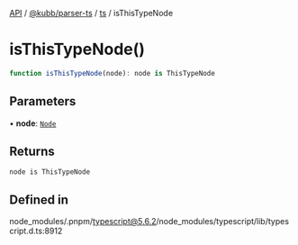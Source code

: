 [API](../../../../../packages.md) / [@kubb/parser-ts](../../../index.md) / [ts](../index.md) / isThisTypeNode

# isThisTypeNode()

```ts
function isThisTypeNode(node): node is ThisTypeNode
```

## Parameters

• **node**: [`Node`](../interfaces/Node.md)

## Returns

`node is ThisTypeNode`

## Defined in

node\_modules/.pnpm/typescript@5.6.2/node\_modules/typescript/lib/typescript.d.ts:8912
